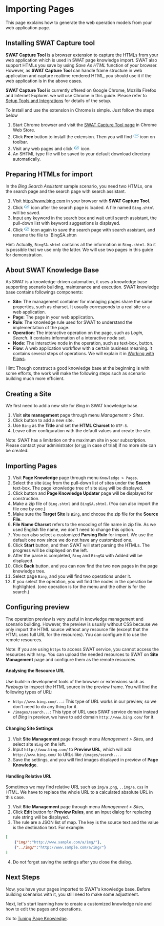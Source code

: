 Importing Pages
===

This page explains how to generate the web operation models from your web application page.

Installing SWAT Capture tool
---

**SWAT Capture Tool** is a browser extension to capture the HTMLs from your web application which is used in SWAT page knowledge import. SWAT also support HTMLs you save by using *Save As HTML* function of your browser. However, as **SWAT Capture Tool** can handle frame structure in web application and capture realtime rendered HTML, you should use it if the web application is in the above cases.

**SWAT Capture Tool** is currently offered on Google Chrome, Mozilla Firefox and Internet Explorer. we will use Chrome in this guide. Please refer to [Setup Tools and Integrations](setup_tools.md#SWAT_Capture_Tool) for details of the setup. 

To install and use the extension in Chrome is simple. Just follow the steps below

1. Start Chrome browser and visit the [SWAT Capture Tool page](https://chrome.google.com/webstore/detail/lblhhpmbencpjckcgehlfndpibomonie) in Chrome Web Store.
2. Click <span class="glyphicon glyphicon-plus"></span> **Free** button to install the extension. Then you will find ![SWAT icon](/swat/assets/images/extension.png) icon on toolbar.
3. Visit any web pages and click ![SWAT icon](/swat/assets/images/extension.png) icon. 
4. An SHTML type file will be saved to your default download directory automatically.

Preparing HTMLs for import
---

In the *Bing Search Assistant* sample scenario, you need two HTMLs, one the search page and the search page with search assistant.

1. Visit http://www.bing.com in your browser with **SWAT Capture Tool**.
2. Click ![SWAT icon](/swat/assets/images/extension.png) icon after the search page is loaded. A file named `Bing.shtml` will be saved.
3. Input any keyword in the search box and wait until search assistant, the pull-down list with keyword suggestions is displayed.
4. Click ![SWAT icon](/swat/assets/images/extension.png) icon again to save the search page with search assistant, and rename the file to `BingSA.shtm

Hint: Actually, `BingSA.shtml` contains all the information in `Bing.shtml`. So it is possible that we use only the latter. We will use two pages in this guide for demonstration.

About SWAT Knowledge Base
---

As SWAT is a knowledge-driven automation, it uses a knowledge base supporting scenario building, maintenance and execution. SWAT knowledge base contains followings components:

* **Site**: The management container for managing pages share the same properties, such as charset. It usually corresponds to a real site or a web application.
* **Page**: The page in your web application. 
* **Rule**: The knowledge rule used for SWAT to understand the implementation of the page.
* **Operation**: The interactive operation on the page, such as *Login*, *Search*. It contains information of a interactive node set.
* **Node**: The interactive node in the operation, such as text-box, button.
* **Flow**: A web application workflow with a certain business meaning. It contains several steps of operations. We will explain it in [Working with Flows](article_flow.md).

Hint: Though construct a good knowledge base at the beginning is with some efforts, the work will make the following steps such as scenario building much more efficient.

Creating a Site
---

We first need to add a new site for *Bing* in SWAT knowledge base.

1. Visit **site management** page through menu *Management > Sites*.
2. Click <span class="glyphicon glyphicon-plus"></span> button to add a new site.
3. Use `Bing` as the **Title** and set the **HTML Charset** to `UTF-8`.
4. Leave other configuration with the default values and create the site.

Note: SWAT has a limitation on the maximum site in your subscription. Please contact your administrator (or [us](mailto:sales@smartekworks.com) in case of trial) if no more site can be created.

Importing Pages
---

1. Visit **Page Knowledge** page through menu `Knowledge > Pages`.
2. Select the site `Bing` from the pull-down list of sites under the **Search** text-box. The page knowledge tree of site `Bing` will be displayed.
3. Click <span class="glyphicon glyphicon-plus"></span> button and **Page Knowledge Updater** page will be displayed for construction.
4. Make a zip file of `Bing.shtml` and `BingSA.shtml`. (You can also import the file one by one.)
4. Make sure the **Target Site** is `Bing`, and choose the zip file for the **Source File**.
5. **File Name Charset** refers to the encoding of file name in zip file. As we used English file name, we don't need to change this option.
6. You can also select a customized **Parsing Rule** for import. We use the default one now since we do not have any customized one. 
7. Click **Start** button, and then SWAT will start parsing the HTMLs. The progress will be displayed on the left.
8. After the parse is completed, `Bing` and `BingSA` with <span class="label label-success">Added</span> will be displayed.
9. Click **Back** button, and you can now find the two new pages in the page knowledge tree. 
9. Select page `Bing`, and you will find two operations under it. 
10. If you select the operation, you will find the nodes in the operation be highlighted. (one operation is for the menu and the other is for the search.)

Configuring preview
---

The operation preview is very useful in knowledge management and scenario building. However, the preview is usually without CSS because we only import the HTML source without any resource file (except that the HTML uses full URL for the resources). You can configure it to use the remote resources.

Note: If you are using `https` to access SWAT service, you cannot access the resources with `http`. You can upload the needed resources to SWAT on **Site Management** page and configure them as the remote resources. 

#### Analysing the Resource URL

Use build-in development tools of the browser or extensions such as *Firebugs* to inspect the HTML source in the preview frame. You will find the following types of URL:

* `http://www.bing.com/...`: This type of URL works in our preview, so we don't need to do any thing for it.
* `/images/search...`: This type of URL uses SWAT service domain instead of *Bing* in preview, we have to add domain `http://www.bing.com/` for it.

#### Changing Site Settings

1. Visit **Site Management** page through menu *Management > Sites*, and select site `Bing` on the left.
2. Input `http://www.bing.com/` to **Preview URL**, which will add `http://www.bing.com/` to URLs like `/images/search...`.
3. Save the settings, and you will find images displayed in preview of **Page Knowledge**.

#### Handling Relative URL

Sometimes we may find relative URL such as `img/a.png`, `..img/a.css` in HTML. We have to replace the whole URL to a calculated absolute URL in this case.

1. Visit **Site Management** page through menu *Management > Sites*,
2. Click **Edit** button for **Preview Rules**, and an input dialog for replacing rule string will be displayed. 
3. The rule are a JSON list of map. The key is the source text and the value is the destination text. For example:
```json
[
	{"img/":"http://www.sample.com/a/img/"},
	{"../img/":"http://www.sample.com/a/img/"}
]
```
4. Do not forget saving the settings after you close the dialog.

Next Steps
----

Now, you have your pages imported to SWAT's knowledge base. Before building scenarios with it, you still need to make some adjustment.

Next, let's start learning how to create a customized knowledge rule and how to edit the pages and operations.

Go to [Tuning Page Knowledge](guide_tuning.md).